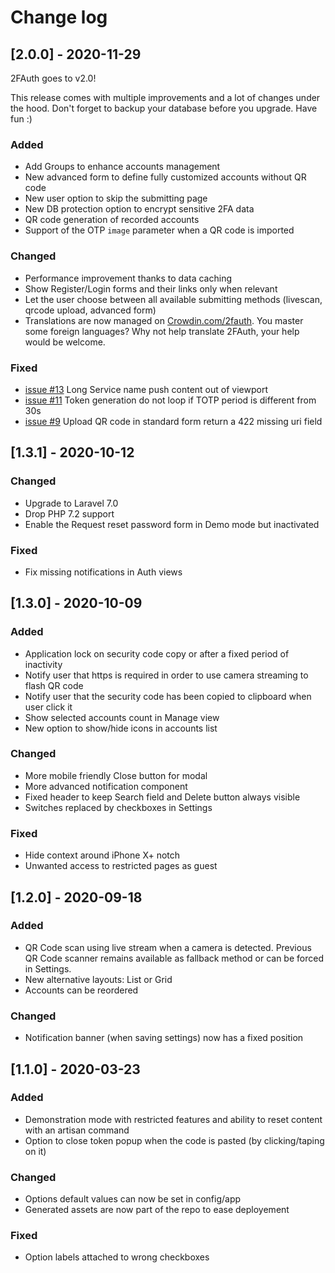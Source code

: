 # Change log
## [2.0.0] - 2020-11-29

2FAuth goes to v2.0!

This release comes with multiple improvements and a lot of changes under the hood.
Don't forget to backup your database before you upgrade. Have fun :)

### Added
- Add Groups to enhance accounts management
- New advanced form to define fully customized accounts without QR code
- New user option to skip the submitting page
- New DB protection option to encrypt sensitive 2FA data
- QR code generation of recorded accounts
- Support of the OTP `image` parameter when a QR code is imported

### Changed
- Performance improvement thanks to data caching
- Show Register/Login forms and their links only when relevant
- Let the user choose between all available submitting methods (livescan, qrcode upload, advanced form)
- Translations are now managed on [Crowdin.com/2fauth](https://crowdin.com/project/2fauth). You master some foreign languages? Why not help translate 2FAuth, your help would be welcome.

### Fixed
- [issue #13](https://github.com/Bubka/2FAuth/issues/13) Long Service name push content out of viewport
- [issue #11](https://github.com/Bubka/2FAuth/issues/11) Token generation do not loop if TOTP period is different from 30s
- [issue #9](https://github.com/Bubka/2FAuth/issues/9) Upload QR code in standard form return a 422 missing uri field

## [1.3.1] - 2020-10-12

### Changed
- Upgrade to Laravel 7.0
- Drop PHP 7.2 support
- Enable the Request reset password form in Demo mode but inactivated

### Fixed
- Fix missing notifications in Auth views

## [1.3.0] - 2020-10-09

### Added
- Application lock on security code copy or after a fixed period of inactivity
- Notify user that https is required in order to use camera streaming to flash QR code
- Notify user that the security code has been copied to clipboard when user click it
- Show selected accounts count in Manage view
- New option to show/hide icons in accounts list

### Changed
- More mobile friendly Close button for modal
- More advanced notification component
- Fixed header to keep Search field and Delete button always visible
- Switches replaced by checkboxes in Settings

### Fixed
- Hide context around iPhone X+ notch
- Unwanted access to restricted pages as guest

## [1.2.0] - 2020-09-18

### Added
- QR Code scan using live stream when a camera is detected. Previous QR Code scanner remains available as fallback method or can be forced in Settings.
- New alternative layouts: List or Grid
- Accounts can be reordered

### Changed
- Notification banner (when saving settings) now has a fixed position

## [1.1.0] - 2020-03-23

### Added
- Demonstration mode with restricted features and ability to reset content with an artisan command
- Option to close token popup when the code is pasted (by clicking/taping on it)

### Changed
- Options default values can now be set in config/app
- Generated assets are now part of the repo to ease deployement

### Fixed
- Option labels attached to wrong checkboxes